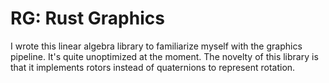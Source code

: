 # RG: Rust Graphics
I wrote this linear algebra library to familiarize myself with the graphics pipeline. It's quite unoptimized at the moment. The novelty of this library is that it implements rotors instead of quaternions to represent rotation.
